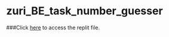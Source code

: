 # zuri_BE_task_number_guesser

###Click [here](https://replit.com/@idiakegodspower/numberguesser#index.js) to access the replit file.
